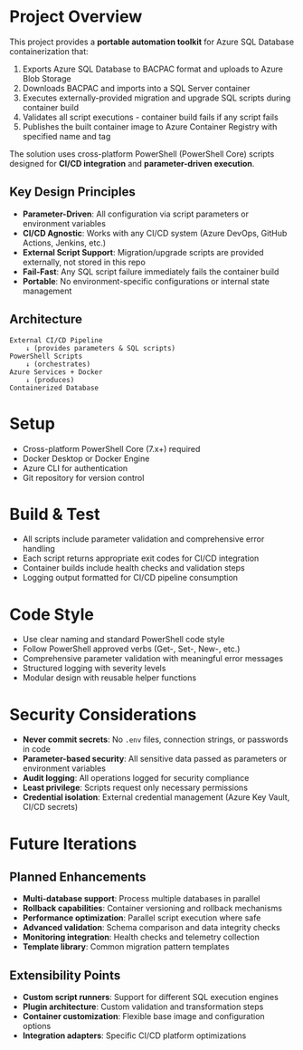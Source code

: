 # Project Overview
This project provides a **portable automation toolkit** for Azure SQL Database containerization that:
1. Exports Azure SQL Database to BACPAC format and uploads to Azure Blob Storage
2. Downloads BACPAC and imports into a SQL Server container
3. Executes externally-provided migration and upgrade SQL scripts during container build
4. Validates all script executions - container build fails if any script fails
5. Publishes the built container image to Azure Container Registry with specified name and tag

The solution uses cross-platform PowerShell (PowerShell Core) scripts designed for **CI/CD integration** and **parameter-driven execution**.

## Key Design Principles
- **Parameter-Driven**: All configuration via script parameters or environment variables
- **CI/CD Agnostic**: Works with any CI/CD system (Azure DevOps, GitHub Actions, Jenkins, etc.)
- **External Script Support**: Migration/upgrade scripts are provided externally, not stored in this repo
- **Fail-Fast**: Any SQL script failure immediately fails the container build
- **Portable**: No environment-specific configurations or internal state management

## Architecture
```
External CI/CD Pipeline
    ↓ (provides parameters & SQL scripts)
PowerShell Scripts
    ↓ (orchestrates)
Azure Services + Docker
    ↓ (produces)
Containerized Database
```

# Setup
- Cross-platform PowerShell Core (7.x+) required
- Docker Desktop or Docker Engine
- Azure CLI for authentication
- Git repository for version control

# Build & Test
- All scripts include parameter validation and comprehensive error handling
- Each script returns appropriate exit codes for CI/CD integration
- Container builds include health checks and validation steps
- Logging output formatted for CI/CD pipeline consumption

# Code Style
- Use clear naming and standard PowerShell code style
- Follow PowerShell approved verbs (Get-, Set-, New-, etc.)
- Comprehensive parameter validation with meaningful error messages
- Structured logging with severity levels
- Modular design with reusable helper functions

# Security Considerations
- **Never commit secrets**: No `.env` files, connection strings, or passwords in code
- **Parameter-based security**: All sensitive data passed as parameters or environment variables
- **Audit logging**: All operations logged for security compliance
- **Least privilege**: Scripts request only necessary permissions
- **Credential isolation**: External credential management (Azure Key Vault, CI/CD secrets)

# Future Iterations
## Planned Enhancements
- **Multi-database support**: Process multiple databases in parallel
- **Rollback capabilities**: Container versioning and rollback mechanisms
- **Performance optimization**: Parallel script execution where safe
- **Advanced validation**: Schema comparison and data integrity checks
- **Monitoring integration**: Health checks and telemetry collection
- **Template library**: Common migration pattern templates

## Extensibility Points
- **Custom script runners**: Support for different SQL execution engines
- **Plugin architecture**: Custom validation and transformation steps
- **Container customization**: Flexible base image and configuration options
- **Integration adapters**: Specific CI/CD platform optimizations
